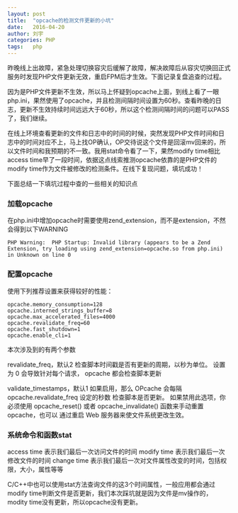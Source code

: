 ```yaml
---
layout: post
title:  "opcache的检测文件更新的小坑"
date:   2016-04-20
author: 刘宇
categories: PHP
tags:	php
---
```


昨晚线上出故障，紧急处理切换容灾后缓解了故障，解决故障后从容灾切换回正式服务时发现PHP文件更新无效，重启FPM后才生效。下面记录复盘追查的过程。

因为是PHP文件更新不生效，所以马上怀疑到opcache上面，到线上看了一眼php.ini，果然使用了opcache，并且检测间隔时间设置为60秒。查看昨晚的日志，更新不生效持续时间远远大于60秒，所以这个检测间隔时间的问题可以PASS了，我们继续。

在线上环境查看更新的文件和日志中的时间的时候，突然发现PHP文件时间和日志中的时间对应不上，马上找OP确认，OP交待说这个文件是回滚mv回来的，所以文件时间和我预期的不一致。我用stat命令看了一下，果然modify time相比access time早了一段时间，依据这点线索推测opcache依靠的是PHP文件的modify time作为文件被修改的检测条件。在线下复现问题，填坑成功！

下面总结一下填坑过程中查的一些相关的知识点

### 加载opcache

在php.ini中增加opcache时需要使用zend_extension，而不是extension，不然会得到以下WARNING

```
PHP Warning:  PHP Startup: Invalid library (appears to be a Zend Extension, try loading using zend_extension=opcache.so from php.ini) in Unknown on line 0
```

### 配置opcache

使用下列推荐设置来获得较好的性能： 

```
opcache.memory_consumption=128
opcache.interned_strings_buffer=8
opcache.max_accelerated_files=4000
opcache.revalidate_freq=60
opcache.fast_shutdown=1
opcache.enable_cli=1
```

本次涉及到的有两个参数

revalidate_freq，默认2
检查脚本时间戳是否有更新的周期，以秒为单位。 设置为 0 会导致针对每个请求， opcache 都会检查脚本更新

validate_timestamps，默认1
如果启用，那么 OPcache 会每隔 opcache.revalidate_freq 设定的秒数 检查脚本是否更新。 如果禁用此选项，你必须使用 opcache_reset() 或者 opcache_invalidate() 函数来手动重置 opcache，也可以 通过重启 Web 服务器来使文件系统更改生效。

### 系统命令和函数stat

access time 表示我们最后一次访问文件的时间
modify time 表示我们最后一次修改文件的时间
change time 表示我们最后一次对文件属性改变的时间，包括权限，大小，属性等等

C/C++中也可以使用stat方法查询文件的这3个时间属性，一般应用都会通过modify time判断文件是否更新，我们本次踩坑就是因为文件是mv操作的，modity time没有更新，所以opcache没有更新。

